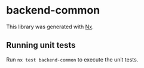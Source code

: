# backend-common

This library was generated with [Nx](https://nx.dev).

## Running unit tests

Run `nx test backend-common` to execute the unit tests.

